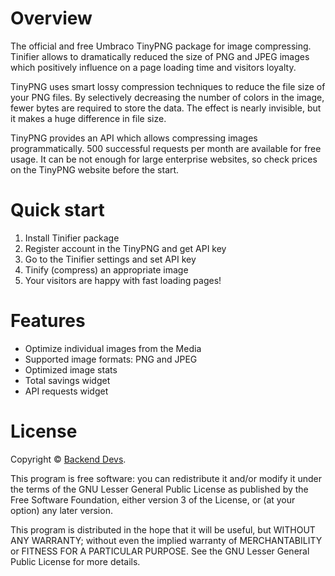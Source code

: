 # Overview
The official and free Umbraco TinyPNG package for image compressing. Tinifier allows to dramatically reduced the size of PNG and JPEG images which positively influence on a page loading time and visitors loyalty.

TinyPNG uses smart lossy compression techniques to reduce the file size of your PNG files. By selectively decreasing the number of colors in the image, fewer bytes are required to store the data. The effect is nearly invisible, but it makes a huge difference in file size. 

TinyPNG provides an API which allows compressing images programmatically. 500 successful requests per month are available for free usage. It can be not enough for large enterprise websites, so check prices on the TinyPNG website before the start.

# Quick start
1. Install Tinifier package
2. Register account in the TinyPNG and get API key
3. Go to the Tinifier settings and set API key 
4. Tinify (compress) an appropriate image 
5. Your visitors are happy with fast loading pages!

# Features
- Optimize individual images from the Media
- Supported image formats: PNG and JPEG
- Optimized image stats 
- Total savings widget
- API requests widget

# License
Copyright © [Backend Devs][bd].

This program is free software: you can redistribute it and/or modify it under the terms of the GNU Lesser General Public License as published by the Free Software Foundation, either version 3 of the License, or (at your option) any later version.

This program is distributed in the hope that it will be useful, but WITHOUT ANY WARRANTY; without even the implied warranty of MERCHANTABILITY or FITNESS FOR A PARTICULAR PURPOSE. See the GNU Lesser General Public License for more details.

[bd]: http://backend-devs.com/
